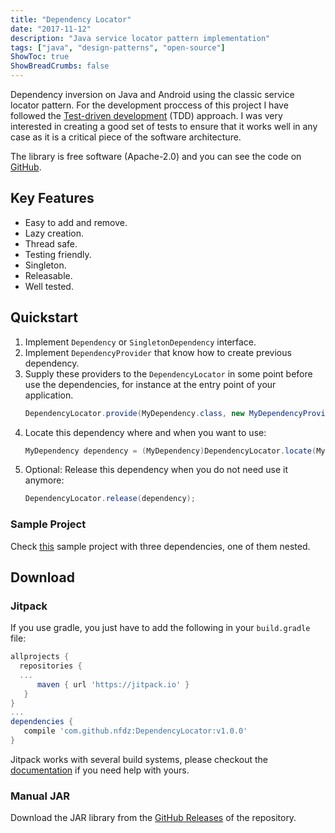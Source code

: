 ```yaml
---
title: "Dependency Locator"
date: "2017-11-12"
description: "Java service locator pattern implementation"
tags: ["java", "design-patterns", "open-source"]
ShowToc: true
ShowBreadCrumbs: false
---
```


Dependency inversion on Java and Android using the classic service locator pattern. For the development proccess of this project I have followed the <a href="https://en.wikipedia.org/wiki/Test-driven_development" target="_blank">Test-driven development</a> (TDD) approach. I was very interested in creating a good set of tests to ensure that it works well in any case as it is a critical piece of the software architecture.

The library is free software (Apache-2.0) and you can see the code on <a href="https://github.com/nfdz/DependencyLocator" target="_blank">GitHub</a>.

## Key Features

- Easy to add and remove.
- Lazy creation.
- Thread safe.
- Testing friendly.
- Singleton.
- Releasable.
- Well tested.

## Quickstart

1. Implement `Dependency` or `SingletonDependency` interface.
2. Implement `DependencyProvider` that know how to create previous dependency.
3. Supply these providers to the `DependencyLocator` in some point before use the dependencies, for instance at the entry point of your application.
    ```java
    DependencyLocator.provide(MyDependency.class, new MyDependencyProvider());
    ```
4. Locate this dependency where and when you want to use:
    ```java
    MyDependency dependency = (MyDependency)DependencyLocator.locate(MyDependency.class);
    ```
5. Optional: Release this dependency when you do not need use it anymore:
    ```java
    DependencyLocator.release(dependency);
    ```

### Sample Project

Check <a href="https://github.com/nfdz/DependencyLocator/tree/master/Demo" target="_blank">this</a> sample project with three dependencies, one of them nested.

## Download

### Jitpack

If you use gradle, you just have to add the following in your `build.gradle` file:

```groovy
allprojects {
  repositories {
  ...
      maven { url 'https://jitpack.io' }
   }
}
...
dependencies {
   compile 'com.github.nfdz:DependencyLocator:v1.0.0'
}
```

Jitpack works with several build systems, please checkout the <a href="https://jitpack.io/docs/BUILDING/" target="_blank">documentation</a> if you need help with yours.

### Manual JAR

Download the JAR library from the <a href="https://github.com/nfdz/DependencyLocator/releases" target="_blank">GitHub Releases</a> of the repository.
